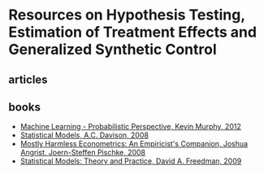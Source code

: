 # Resources on Hypothesis Testing, Estimation of Treatment Effects and Generalized Synthetic Control

## articles

## books

* [Machine Learning - Probabilistic Perspective, Kevin Murphy, 2012](https://github.com/dimitarpg13/generalized_synthetic_control_for_testops/blob/main/books/ML%20Machine%20Learning-A%20Probabilistic%20Perspective.pdf)
* [Statistical Models, A.C. Davison, 2008](https://github.com/dimitarpg13/generalized_synthetic_control_for_testops/blob/main/books/Davison_StatisticalModels.pdf)
* [Mostly Harmless Econometrics: An Empiricist's Companion, Joshua Angrist, Joern-Steffen Pischke, 2008](https://github.com/dimitarpg13/generalized_synthetic_control_for_testops/blob/main/books/MostlyHarmlessEconometricsAngristPischke2008.pdf)
* [Statistical Models: Theory and Practice, David A. Freedman, 2009](https://github.com/dimitarpg13/generalized_synthetic_control_for_testops/blob/main/books/MostlyHarmlessEconometricsAngristPischke2008.pdf) 
